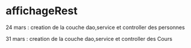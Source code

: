 # affichageRest
 
24 mars : creation de la couche dao,service et controller des personnes

31 mars : creation de la couche dao,service et controller des Cours
